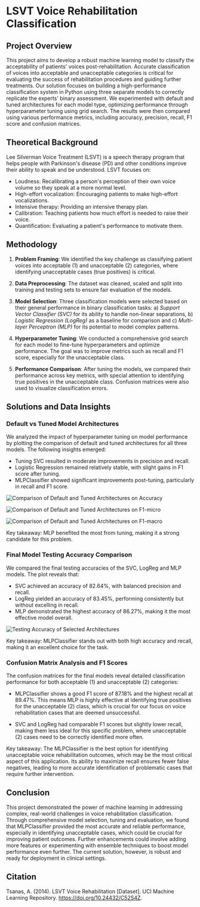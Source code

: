 # LSVT Voice Rehabilitation Classification

## Project Overview

This project aims to develop a robust machine learning model to classify the acceptability of patients' voices post-rehabilitation. Accurate classification of voices into acceptable and unacceptable categories is critical for evaluating the success of rehabilitation procedures and guiding further treatments. Our solution focuses on building a high-performance classification system in Python using three separate models to correctly replicate the experts' binary assessment. We experimented with default and tuned architectures for each model type, optimizing performance through hyperparameter tuning using grid search. The results were then compared using various performance metrics, including accuracy, precision, recall, F1 score and confusion matrices.

## Theoretical Background

Lee Silverman Voice Treatment (LSVT) is a speech therapy program that helps people with Parkinson's disease (PD) and other conditions improve their ability to speak and be understood. LSVT focuses on:

- Loudness: Recalibrating a person's perception of their own voice volume so they speak at a more normal level. 
- High-effort vocalization: Encouraging patients to make high-effort vocalizations. 
- Intensive therapy: Providing an intensive therapy plan.
- Calibration: Teaching patients how much effort is needed to raise their voice. 
- Quantification: Evaluating a patient's performance to motivate them.

## Methodology

1. **Problem Framing**: We identified the key challenge as classifying patient voices into acceptable (1) and unacceptable (2) categories, where identifying unacceptable cases (true positives) is critical.

2. **Data Preprocessing**: The dataset was cleaned, scaled and split into training and testing sets to ensure fair evaluation of the models.

3. **Model Selection**: Three classification models were selected based on their general performance in binary classification tasks: a) *Support Vector Classifier (SVC)* for its ability to handle non-linear separations, b) *Logistic Regression (LogReg)* as a baseline for comparison and c) *Multi-layer Perceptron (MLP)* for its potential to model complex patterns.

4. **Hyperparameter Tuning**: We conducted a comprehensive grid search for each model to fine-tune hyperparameters and optimize performance. The goal was to improve metrics such as recall and F1 score, especially for the unacceptable class.

6. **Performance Comparison**: After tuning the models, we compared their performance across key metrics, with special attention to identifying true positives in the unacceptable class. Confusion matrices were also used to visualize classification errors.

## Solutions and Data Insights

### Default vs Tuned Model Architectures

We analyzed the impact of hyperparameter tuning on model performance by plotting the comparison of default and tuned architectures for all three models. The following insights emerged:

- Tuning SVC resulted in moderate improvements in precision and recall.
- Logistic Regression remained relatively stable, with slight gains in F1 score after tuning.
- MLPClassifier showed significant improvements post-tuning, particularly in recall and F1 score.

![Comparison of Default and Tuned Architectures on Accuracy](./plots/tuned_vs_default_accuracy_plot.png)

![Comparison of Default and Tuned Architectures on F1-micro](./plots/tuned_vs_default_f1_micro_plot.png)

![Comparison of Default and Tuned Architectures on F1-macro](./plots/tuned_vs_default_f1_macro_plot.png)

Key takeaway: MLP benefited the most from tuning, making it a strong candidate for this problem.

### Final Model Testing Accuracy Comparison

We compared the final testing accuracies of the SVC, LogReg and MLP models. The plot reveals that:

- SVC achieved an accuracy of 82.64%, with balanced precision and recall.
- LogReg yielded an accuracy of 83.45%, performing consistently but without excelling in recall.
- MLP demonstrated the highest accuracy of 86.27%, making it the most effective model overall.

![Testing Accuracy of Selected Architectures](./plots/testing_accuracy_plot.png)

Key takeaway: MLPClassifier stands out with both high accuracy and recall, making it an excellent choice for the task.

### Confusion Matrix Analysis and F1 Scores
The confusion matrices for the final models reveal detailed classification performance for both acceptable (1) and unacceptable (2) categories:

- MLPClassifier shows a good F1 score of 87.18% and the highest recall at 89.47%. This means MLP is highly effective at identifying true positives for the unacceptable (2) class, which is crucial for our focus on voice rehabilitation cases that are deemed unsuccessful.

- SVC and LogReg had comparable F1 scores but slightly lower recall, making them less ideal for this specific problem, where unacceptable (2) cases need to be correctly identified more often.

Key takeaway: The MLPClassifier is the best option for identifying unacceptable voice rehabilitation outcomes, which may be the most critical aspect of this application. Its ability to maximize recall ensures fewer false negatives, leading to more accurate identification of problematic cases that require further intervention.

## Conclusion

This project demonstrated the power of machine learning in addressing complex, real-world challenges in voice rehabilitation classification. Through comprehensive model selection, tuning and evaluation, we found that MLPClassifier provided the most accurate and reliable performance, especially in identifying unacceptable cases, which could be crucial for improving patient outcomes. Further enhancements could involve adding more features or experimenting with ensemble techniques to boost model performance even further. The current solution, however, is robust and ready for deployment in clinical settings.

## Citation
Tsanas, A. (2014). LSVT Voice Rehabilitation [Dataset]. UCI Machine Learning Repository. https://doi.org/10.24432/C52S4Z.
